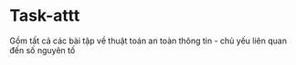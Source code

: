 # Task-attt

Gồm tất cả các bài tập về thuật toán an toàn thông tin - chủ yếu liên quan đến số nguyên tố 
